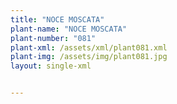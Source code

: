 ```yaml
---
title: "NOCE MOSCATA"
plant-name: "NOCE MOSCATA"
plant-number: "081"
plant-xml: /assets/xml/plant081.xml
plant-img: /assets/img/plant081.jpg
layout: single-xml


---
```

